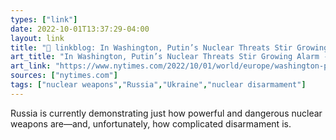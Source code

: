 ```yaml
---
types: ["link"]
date: 2022-10-01T13:37:29-04:00
layout: link
title: "🔗 linkblog: In Washington, Putin’s Nuclear Threats Stir Growing Alarm - The New York Times'"
art_title: "In Washington, Putin’s Nuclear Threats Stir Growing Alarm - The New York Times"
art_link: "https://www.nytimes.com/2022/10/01/world/europe/washington-putin-nuclear-threats.html"
sources: ["nytimes.com"]
tags: ["nuclear weapons","Russia","Ukraine","nuclear disarmament"]
---
```

Russia is currently demonstrating just how powerful and dangerous nuclear weapons are—and, unfortunately, how complicated disarmament is.
 
